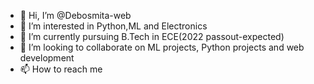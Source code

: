 - 👋 Hi, I’m @Debosmita-web
- 👀 I’m interested in Python,ML and Electronics
- 🌱 I’m currently pursuing B.Tech in ECE(2022 passout-expected)
- 💞️ I’m looking to collaborate on ML projects, Python projects and web development
- 📫 How to reach me 

<!---
Debosmita-web/Debosmita-web is a ✨ special ✨ repository because its `README.md` (this file) appears on your GitHub profile.
You can click the Preview link to take a look at your changes.
--->
